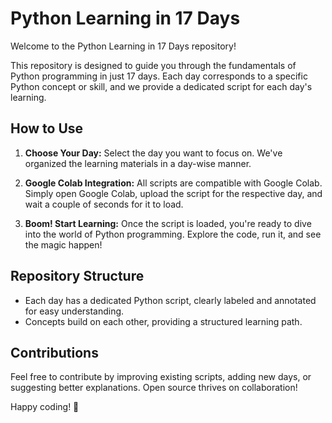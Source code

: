 # Python Learning in 17 Days

Welcome to the Python Learning in 17 Days repository!

This repository is designed to guide you through the fundamentals of Python programming in just 17 days. Each day corresponds to a specific Python concept or skill, and we provide a dedicated script for each day's learning.

## How to Use

1. **Choose Your Day:** Select the day you want to focus on. We've organized the learning materials in a day-wise manner.

2. **Google Colab Integration:** All scripts are compatible with Google Colab. Simply open Google Colab, upload the script for the respective day, and wait a couple of seconds for it to load.

3. **Boom! Start Learning:** Once the script is loaded, you're ready to dive into the world of Python programming. Explore the code, run it, and see the magic happen!

## Repository Structure

- Each day has a dedicated Python script, clearly labeled and annotated for easy understanding.
- Concepts build on each other, providing a structured learning path.

## Contributions

Feel free to contribute by improving existing scripts, adding new days, or suggesting better explanations. Open source thrives on collaboration!

Happy coding! 🚀
